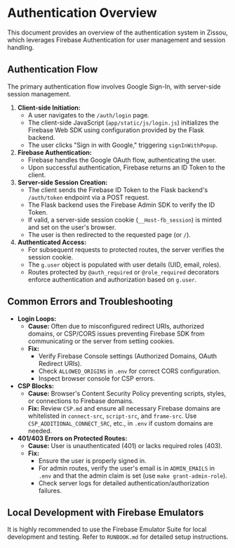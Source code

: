 # Authentication Overview

This document provides an overview of the authentication system in Zissou, which leverages Firebase Authentication for user management and session handling.

## Authentication Flow

The primary authentication flow involves Google Sign-In, with server-side session management.

1.  **Client-side Initiation:**
    *   A user navigates to the `/auth/login` page.
    *   The client-side JavaScript (`app/static/js/login.js`) initializes the Firebase Web SDK using configuration provided by the Flask backend.
    *   The user clicks "Sign in with Google," triggering `signInWithPopup`.
2.  **Firebase Authentication:**
    *   Firebase handles the Google OAuth flow, authenticating the user.
    *   Upon successful authentication, Firebase returns an ID Token to the client.
3.  **Server-side Session Creation:**
    *   The client sends the Firebase ID Token to the Flask backend's `/auth/token` endpoint via a POST request.
    *   The Flask backend uses the Firebase Admin SDK to verify the ID Token.
    *   If valid, a server-side session cookie (`__Host-fb_session`) is minted and set on the user's browser.
    *   The user is then redirected to the requested page (or `/`).
4.  **Authenticated Access:**
    *   For subsequent requests to protected routes, the server verifies the session cookie.
    *   The `g.user` object is populated with user details (UID, email, roles).
    *   Routes protected by `@auth_required` or `@role_required` decorators enforce authentication and authorization based on `g.user`.

## Common Errors and Troubleshooting

*   **Login Loops:**
    *   **Cause:** Often due to misconfigured redirect URIs, authorized domains, or CSP/CORS issues preventing Firebase SDK from communicating or the server from setting cookies.
    *   **Fix:**
        *   Verify Firebase Console settings (Authorized Domains, OAuth Redirect URIs).
        *   Check `ALLOWED_ORIGINS` in `.env` for correct CORS configuration.
        *   Inspect browser console for CSP errors.
*   **CSP Blocks:**
    *   **Cause:** Browser's Content Security Policy preventing scripts, styles, or connections to Firebase domains.
    *   **Fix:** Review `CSP.md` and ensure all necessary Firebase domains are whitelisted in `connect-src`, `script-src`, and `frame-src`. Use `CSP_ADDITIONAL_CONNECT_SRC`, etc., in `.env` if custom domains are needed.
*   **401/403 Errors on Protected Routes:**
    *   **Cause:** User is unauthenticated (401) or lacks required roles (403).
    *   **Fix:**
        *   Ensure the user is properly signed in.
        *   For admin routes, verify the user's email is in `ADMIN_EMAILS` in `.env` and that the admin claim is set (use `make grant-admin-role`).
        *   Check server logs for detailed authentication/authorization failures.

## Local Development with Firebase Emulators

It is highly recommended to use the Firebase Emulator Suite for local development and testing. Refer to `RUNBOOK.md` for detailed setup instructions.
